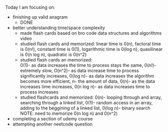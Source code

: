 Today I am focusing on:
</br>

<ul>
<li>
finishing up valid anagram 
<ul>
<li>
DONE
</li>
</ul>
</li>
<li>
better understanding time/space complexity
<ul>
<li>
made flash cards based on bro code data structures and algorithms video
</li>
<li>
studied flash cards and memorized:
linear time is 0(n),
factoral time is 0(n!),
constant time is 0(1),
logarithmic time is 0(log n),
quasilinear is 0(n log n),
quadratic is 0(n^2)
</li>
<li>
studied flash cards an memorized:
</br>
0(1)- as data increases the time to process stays the same, 0(n!)- extremely slow, O(n^2)- as data increase time to process significantly increases, 0(log n)- as data increases the algorithm becomes more efficient, n- the amount of data, 0(n)- as the data increases time increases, 0(n log n)- as data increases time to process increases
</li>
<li>
studied flashcards and memorized: 0(n)- looping through and array, searching through a linked list, 0(1)- random access in an array, adding  to the beggining of a linked list, 0(log n)- binary search
</br>
NOTE: need to memorize 0(n log n) and 0(n^2)
</li>
</ul>
</li>
<li>
completing a section of udemy course
</li>
<li>
attempting another neetcode question
</li>
</ul>
